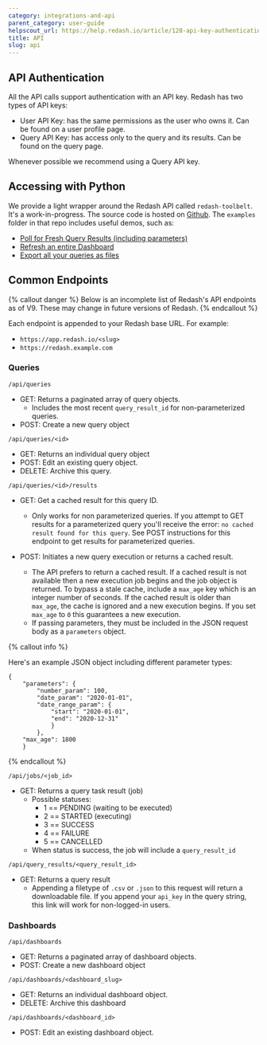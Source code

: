 ```yaml
---
category: integrations-and-api
parent_category: user-guide
helpscout_url: https://help.redash.io/article/128-api-key-authentication
title: API
slug: api
---
```


## API Authentication

All the API calls support authentication with an API key. Redash has two types
of API keys:

  * User API Key: has the same permissions as the user who owns it. Can be found on a user profile page.
  * Query API Key: has access only to the query and its results. Can be found on the query page.

Whenever possible we recommend using a Query API key.

## Accessing with Python

We provide a light wrapper around the Redash API called `redash-toolbelt`. It's a work-in-progress. The source code is hosted on [Github](https://github.com/getredash/redash-toolbelt). The `examples` folder in that repo includes useful demos, such as:

+ [Poll for Fresh Query Results (including parameters)](https://github.com/getredash/redash-toolbelt/blob/master/redash_toolbelt/examples/refresh_query.py)
+ [Refresh an entire Dashboard](https://github.com/getredash/redash-toolbelt/blob/master/redash_toolbelt/examples/refresh_dashboard.py)
+ [Export all your queries as files](https://github.com/getredash/redash-toolbelt/blob/master/redash_toolbelt/examples/query_export.py)


## Common Endpoints

{% callout danger %}
Below is an incomplete list of Redash's API endpoints as of V9. These may change in future versions of Redash.
{% endcallout %}

Each endpoint is appended to your Redash base URL. For example:

- `https://app.redash.io/<slug>`
- `https://redash.example.com`

### Queries

`/api/queries`
+ GET: Returns a paginated array of query objects.
	- Includes the most recent `query_result_id` for non-parameterized queries.
+ POST: Create a new query object

`/api/queries/<id>`
+ GET: Returns an individual query object
+ POST: Edit an existing query object.
+ DELETE: Archive this query. 



`/api/queries/<id>/results`


+ GET: Get a cached result for this query ID.
    - Only works for non parameterized queries. If you attempt to GET results
for a parameterized query you'll receive the error: `no cached result found
for this query`. See POST instructions for this endpoint to get results for
parameterized queries.

+ POST: Initiates a new query execution or returns a cached result.
    - The API prefers to return a cached result. If a cached result is not
available then a new execution job begins and the job object is returned. To
bypass a stale cache, include a `max_age` key which is an integer number of
seconds. If the cached result is older than `max_age`, the cache is ignored
and a new execution begins. If you set `max_age` to `0` this guarantees a new
execution.
    - If passing parameters, they must be included in the JSON request body as
a `parameters` object.

{% callout info %}

Here's an example JSON object including different parameter types:

```
{ 
    "parameters": {
    	"number_param": 100,
    	"date_param": "2020-01-01",
    	"date_range_param": {
    		"start": "2020-01-01",
    		"end": "2020-12-31"
    		}
    	},
    "max_age": 1800
    }
```

{% endcallout %}

`/api/jobs/<job_id>`
+ GET: Returns a query task result (job)
	+ Possible statuses:
		- 1 == PENDING (waiting to be executed)
		- 2 == STARTED (executing)
		- 3 == SUCCESS
		- 4 == FAILURE
		- 5 == CANCELLED
	+ When status is success, the job will include a `query_result_id`

`/api/query_results/<query_result_id>`
+ GET: Returns a query result
	- Appending a filetype of `.csv` or `.json` to this request will return a downloadable file. If you append your `api_key` in the query string, this link will work for non-logged-in users.

### Dashboards

`/api/dashboards`
+ GET: Returns a paginated array of dashboard objects.
+ POST: Create a new dashboard object

`/api/dashboards/<dashboard_slug>`
+ GET: Returns an individual dashboard object.
+ DELETE: Archive this dashboard

`/api/dashboards/<dashboard_id>`
+ POST: Edit an existing dashboard object.


